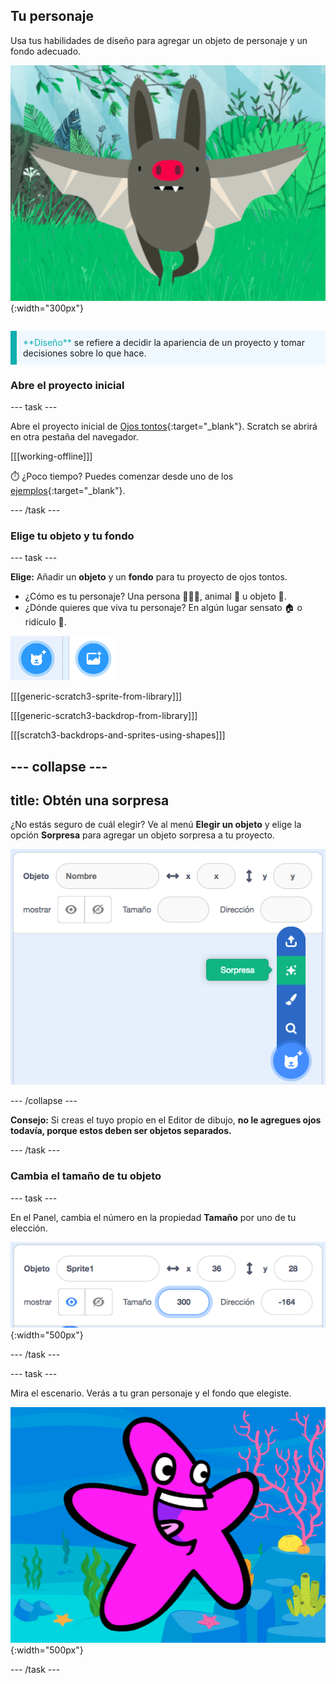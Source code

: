 ## Tu personaje

<div style="display: flex; flex-wrap: wrap">
<div style="flex-basis: 200px; flex-grow: 1; margin-right: 15px;">
Usa tus habilidades de diseño para agregar un objeto de personaje y un fondo adecuado. 
</div>
<div>

![Un personaje grande.](images/character.png){:width="300px"}    

</div>
</div>

<p style="border-left: solid; border-width:10px; border-color: #0faeb0; background-color: aliceblue; padding: 10px;">
<span style="color: #0faeb0">**Diseño**</span> se refiere a decidir la apariencia de un proyecto y tomar decisiones sobre lo que hace. 
</p>

### Abre el proyecto inicial

--- task ---

Abre el proyecto inicial de [Ojos tontos](https://scratch.mit.edu/projects/582221984/editor){:target="_blank"}. Scratch se abrirá en otra pestaña del navegador.

[[[working-offline]]]

⏱️ ¿Poco tiempo? Puedes comenzar desde uno de los [ejemplos](https://scratch.mit.edu/studios/29029028){:target="_blank"}.

--- /task ---

### Elige tu objeto y tu fondo

--- task ---

**Elige:** Añadir un **objeto** y un **fondo** para tu proyecto de ojos tontos.

+ ¿Cómo es tu personaje? Una persona 🧜🏽‍♀️, animal 🐶 u objeto 🧸.
+ ¿Dónde quieres que viva tu personaje? En algún lugar sensato 🏠 o ridículo 🎪.

![El ícono para agregar un objeto y el ícono para agregar fondo uno al lado del otro.](images/sprite-and-backdrop.png)

[[[generic-scratch3-sprite-from-library]]]

[[[generic-scratch3-backdrop-from-library]]]

[[[scratch3-backdrops-and-sprites-using-shapes]]]

--- collapse ---
---
title: Obtén una sorpresa
---

¿No estás seguro de cuál elegir? Ve al menú **Elegir un objeto** y elige la opción **Sorpresa** para agregar un objeto sorpresa a tu proyecto.

![La opción 'Sorpresa' en el menú 'Elegir un Objeto'.](images/surprise-sprite.png)

--- /collapse ---

**Consejo:** Si creas el tuyo propio en el Editor de dibujo, **no le agregues ojos todavía, porque estos deben ser objetos separados.**

--- /task ---

### Cambia el tamaño de tu objeto

--- task ---

En el Panel, cambia el número en la propiedad **Tamaño** por uno de tu elección.

![](images/size-property.png){:width="500px"}

--- /task ---

--- task ---

Mira el escenario. Verás a tu gran personaje y el fondo que elegiste.

![](images/large-sprite-stage.png){:width="500px"}

--- /task ---

